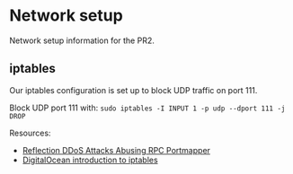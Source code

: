 # Network setup
Network setup information for the PR2.

## iptables
Our iptables configuration is set up to block UDP traffic on port 111.

Block UDP port 111 with:
`sudo iptables -I INPUT 1 -p udp --dport 111 -j DROP`

Resources:
- [Reflection DDoS Attacks Abusing RPC Portmapper](https://threatpost.com/reflection-ddos-attacks-abusing-rpc-portmapper/114318/)
- [DigitalOcean introduction to iptables](https://www.digitalocean.com/community/tutorials/how-to-set-up-a-firewall-using-iptables-on-ubuntu-14-04)
